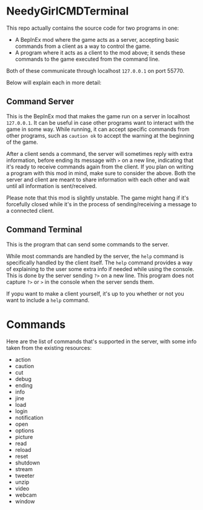 # NeedyGirlCMDTerminal

This repo actually contains the source code for two programs in one:

- A BepInEx mod where the game acts as a server, accepting basic commands from a client as a way to control the game.
- A program where it acts as a client to the mod above; it sends these commands to the game executed from the command line.

Both of these communicate through localhost `127.0.0.1` on port 55770.

Below will explain each in more detail:

## Command Server

This is the BepInEx mod that makes the game run on a server in localhost `127.0.0.1`.
It can be useful in case other programs want to interact with the game in some way.
While running, it can accept specific commands from other programs, such as `caution ok` to accept the warning at the beginning of the game.

After a client sends a command, the server will sometimes reply with extra information, before ending its message with `>` on a new line, indicating that it's ready to receive commands again from the client.
If you plan on writing a program with this mod in mind, make sure to consider the above. Both the server and client are meant to share information with each other and wait until all information is sent/received.

Please note that this mod is slightly unstable. The game might hang if it's forcefully closed while it's in the process of sending/receiving a message to a connected client.

## Command Terminal

This is the program that can send some commands to the server.

While most commands are handled by the server, the `help` command is specifically handled by the client itself. 
The `help` command provides a way of explaining to the user some extra info if needed while using the console.
This is done by the server sending `?>` on a new line. This program does not capture `?>` or `>` in the console when the server sends them.

If yopu want to make a client yourself, it's up to you whether or not you want to include a `help` command.

# Commands

Here are the list of commands that's supported in the server, with some info taken from the existing resources:

- action
- caution
- cut
- debug
- ending
- info
- jine
- load
- login
- notification
- open
- options
- picture
- read
- reload
- reset
- shutdown
- stream
- tweeter
- unzip
- video
- webcam 
- window

